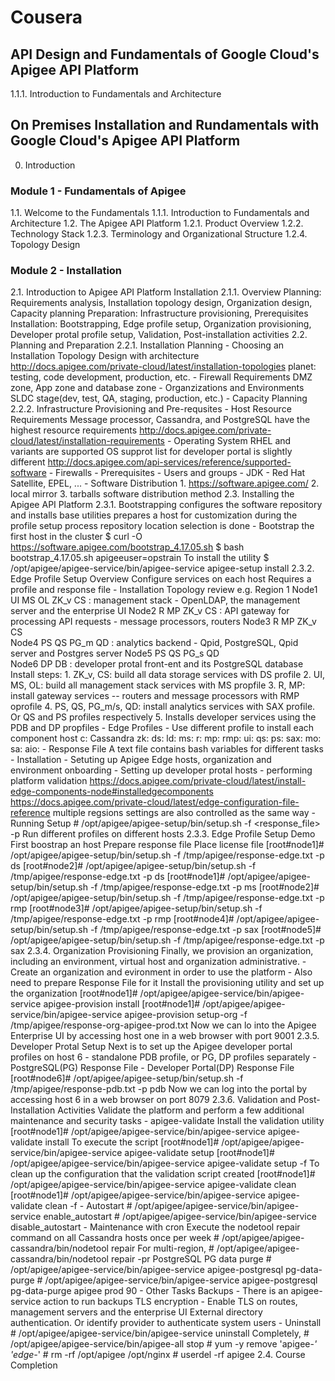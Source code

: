 


# Cousera

## API Design and Fundamentals of Google Cloud's Apigee API Platform

1.1.1. Introduction to Fundamentals and Architecture


## On Premises Installation and Rundamentals with Google Cloud's Apigee API Platform

0. Introduction
### Module 1 - Fundamentals of Apigee
1.1. Welcome to the Fundamentals
1.1.1. Introduction to Fundamentals and Architecture
1.2. The Apigee API Platform
1.2.1. Product Overview
1.2.2. Technology Stack
1.2.3. Terminology and Organizational Structure
1.2.4. Topology Design

### Module 2 - Installation
2.1. Introduction to Apigee API Platform Installation
2.1.1. Overview
	Planning: Requirements analysis, Installation topology design, Organization design, Capacity planning
	Preparation: Infrastructure provisioning, Prerequisites
	Installation: Bootstrapping, Edge profile setup, Organization provisioning, Developer protal profile setup, Validation, Post-installation activities
2.2. Planning and Preparation
2.2.1. Installation Planning
	- Choosing an Installation Topology Design
	  with architecture 
	  http://docs.apigee.com/private-cloud/latest/installation-topologies
	  planet: testing, code development, production, etc.
	- Firewall Requirements
	  DMZ zone, App zone and database zone
	- Organzizations and Environments
	  SLDC stage(dev, test, QA, staging, production, etc.)
	- Capacity Planning
2.2.2. Infrastructure Provisioning and Pre-requsites
	- Host Resource Requirements
	  Message processor, Cassandra, and PostgreSQL have the highest resource requirements
	  http://docs.apigee.com/private-cloud/latest/installation-requirements
	- Operating System
	  RHEL and variants are supported
	  OS supprot list for developer portal is slightly different
	  http://docs.apigee.com/api-services/reference/supported-software
	- Firewalls
	- Prerequisites
	  - Users and groups
	  - JDK
	  - Red Hat Satellite, EPEL, ...
	- Software Distribution
	  1. https://software.apigee.com/
	  2. local mirror
	  3. tarballs software distribution method
2.3. Installing the Apigee API Platform
2.3.1. Bootstrapping
	configures the software repository and installs base utilities
	prepares a host for customization during the profile setup process
	repository location selection is done
	- Bootstrap the first host in the cluster
	$ curl -O https://software.apigee.com/bootstrap_4.17.05.sh
	$ bash bootstrap_4.17.05.sh  apigeeuser=opstrain
	To install the utility
	$ /opt/apigee/apigee-service/bin/apigee-service apigee-setup install
2.3.2. Edge Profile Setup Overview
	Configure services on each host
	Requires a profile and response file
	- Installation Topology review
	  e.g. Region 1
	    Node1	UI MS OL 	ZK_v CS		: management stack - OpenLDAP, the management server and the enterprise UI
	    Node2	R  MP		ZK_v CS		: API gateway for processing API requests - message processors, routers
	    Node3	R  MP		ZK_v CS		
	    Node4	PS QS		PG_m QD		: analytics backend - Qpid, PostgreSQL, Qpid server and Postgres server
	    Node5	PS QS		PG_s QD		
	    Node6	DP DB                   : developer protal front-ent and its PostgreSQL database
	  Install steps:
	  1. ZK_v, CS: build all data storage services with DS profile
	  2. UI, MS, OL: build all management stack services with MS propfile
	  3. R, MP: install gateway services -- routers and message processors with RMP oprofile
	  4. PS, QS, PG_m/s, QD: install analytics services with SAX profile. Or QS and PS profiles respectively
	  5. Installs developer services using the PDB and DP propfiles
	- Edge Profiles - Use different profile to install each component host
	  c: Cassandra
	  zk: 
	  ds: 
	  ld: 
	  ms: 
	  r: 
	  mp: 
	  rmp: 
	  ui: 
	  qs: 
	  ps: 
	  sax: 
	  mo: 
	  sa: 
	  aio: 
	- Response File
	  A text file contains bash variables
	  for different tasks
	  - Installation
	  - Setuting up Apigee Edge hosts, organization and environment onboarding
	  - Setting up developer protal hosts
	  - performing platform validation
	  https://docs.apigee.com/private-cloud/latest/install-edge-components-node#installedgecomponents
	  https://docs.apigee.com/private-cloud/latest/edge-configuration-file-reference
	  multiple regsions settings are also controlled as the same way
	- Running Setup
	  # /opt/apigee/apigee-setup/bin/setup.sh -f <response_file> -p <profile>
	  Run different profiles on different hosts
2.3.3. Edge Profile Setup Demo
	First boostrap an host
	Prepare response file
	Place license file
	[root#node1]# /opt/apigee/apigee-setup/bin/setup.sh -f /tmp/apigee/response-edge.txt -p ds
	[root#node2]# /opt/apigee/apigee-setup/bin/setup.sh -f /tmp/apigee/response-edge.txt -p ds
	[root#node1]# /opt/apigee/apigee-setup/bin/setup.sh -f /tmp/apigee/response-edge.txt -p ms
	[root#node2]# /opt/apigee/apigee-setup/bin/setup.sh -f /tmp/apigee/response-edge.txt -p rmp
	[root#node3]# /opt/apigee/apigee-setup/bin/setup.sh -f /tmp/apigee/response-edge.txt -p rmp
	[root#node4]# /opt/apigee/apigee-setup/bin/setup.sh -f /tmp/apigee/response-edge.txt -p sax
	[root#node5]# /opt/apigee/apigee-setup/bin/setup.sh -f /tmp/apigee/response-edge.txt -p sax
2.3.4. Organization Provisioning
	Finally, we provision an organization, including an environment, virtual host and organization administrative.
	- Create an organization and evironment in order to use the platform
	- Also need to prepare Response File for it
	Install the provisioning utility and set up the organization
	  [root#node1]# /opt/apigee/apigee-service/bin/apigee-service apigee-provision install
	  [root#node1]# /opt/apigee/apigee-service/bin/apigee-service apigee-provision setup-org -f /tmp/apigee/response-org-apigee-prod.txt
	Now we can lo into the Apigee Enterprise UI by accessing host one in a web browser with port 9001
2.3.5. Developer Protal Setup
	Next is to set up the Apigee developer portal profiles on host 6
	- standalone PDB profile, or PG, DP profiles separately
	- PostgreSQL(PG) Response File
	- Developer Portal(DP) Response File
	[root#node6]# /opt/apigee/apigee-setup/bin/setup.sh -f /tmp/apigee/response-pdb.txt -p pdb
	Now we can log into the portal by accessing host 6 in a web browser on port 8079
2.3.6. Validation and Post-Installation Activities
	Validate the platform and perform a few additional maintenance and security tasks
	- apigee-validate
	  Install the validation utility
	  [root#node1]# /opt/apigee/apigee-service/bin/apigee-service apigee-validate install
	  To execute the script
	  [root#node1]# /opt/apigee/apigee-service/bin/apigee-service apigee-validate setup
	  [root#node1]# /opt/apigee/apigee-service/bin/apigee-service apigee-validate setup -f <response>
	  To clean up the configuration that the validation script created
	  [root#node1]# /opt/apigee/apigee-service/bin/apigee-service apigee-validate clean
	  [root#node1]# /opt/apigee/apigee-service/bin/apigee-service apigee-validate clean -f <response>
	- Autostart
	  # /opt/apigee/apigee-service/bin/apigee-service enable_autostart
	  # /opt/apigee/apigee-service/bin/apigee-service disable_autostart
	- Maintenance with cron
	  Execute the nodetool repair command on all Cassandra hosts once per week
	  # /opt/apigee/apigee-cassandra/bin/nodetool repair
	  For multi-region,
	  # /opt/apigee/apigee-cassandra/bin/nodetool repair -pr
	  PostgreSQL PG data purge
	  # /opt/apigee/apigee-service/bin/apigee-service apigee-postgresql pg-data-purge <org-name> <env> <days>
	  # /opt/apigee/apigee-service/bin/apigee-service apigee-postgresql pg-data-purge apigee prod 90
	- Other Tasks
	  Backups - There is an apigee-service action to run backups
	  TLS encryption - Enable TLS on routes, management servers and the enterprise UI
	  External directory authentication. Or identify provider to authenticate system users
	- Uninstall
	  # /opt/apigee/apigee-service/bin/apigee-service <component> uninstall
	  Completely,
	  # /opt/apigee/apigee-service/bin/apigee-all stop
	  # yum -y remove 'apigee-*' 'edge-*'
	  # rm -rf /opt/apigee /opt/nginx
	  # userdel -rf apigee
2.4. Course Completion


